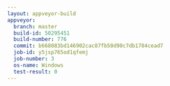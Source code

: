 ```yaml
---
layout: appveyor-build
appveyor:
  branch: master
  build-id: 50295451
  build-number: 776
  commit: b668083bd146902cac87fb50d90c7db1784cead7
  job-id: y5jsp765od1qfemj
  job-number: 3
  os-name: Windows
  test-result: 0
---
```

